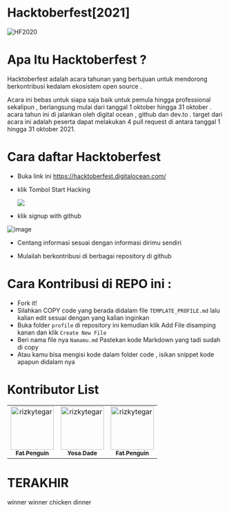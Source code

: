 # Hacktoberfest[2021]

<img alt="HF2020" src="https://hacktoberfest.digitalocean.com/_nuxt/img/logo-hacktoberfest-full.f42e3b1.svg">

# Apa Itu Hacktoberfest ?

Hacktoberfest adalah acara tahunan yang bertujuan untuk mendorong
berkontribusi kedalam ekosistem open source .

Acara ini bebas untuk siapa saja baik untuk pemula hingga professional sekalipun , berlangsung mulai dari tanggal
1 oktober hingga 31 oktober . acara tahun ini di jalankan oleh digital ocean , github dan dev.to . target dari acara ini adalah peserta dapat melakukan 4 pull request di antara tanggal 1 hingga 31 oktober 2021.

# Cara daftar Hacktoberfest

- Buka link ini https://hacktoberfest.digitalocean.com/
- klik Tombol Start Hacking

  <a href="https://hacktoberfest.digitalocean.com/register">
  <img src="https://user-images.githubusercontent.com/31664438/135388900-c636109d-b597-492e-9430-04f22e4e98e6.png">
  </a>
  
- klik signup with github

![image](https://user-images.githubusercontent.com/31664438/135388934-a11297cc-cdf4-42ed-8546-dbd66294f34d.png)

- Centang informasi sesuai dengan informasi dirimu sendiri

- Mulailah berkontribusi di berbagai repository di github

# Cara Kontribusi di REPO ini :
- Fork it!
- Silahkan COPY code yang berada didalam file `TEMPLATE_PROFILE.md` lalu kalian edit sesuai dengan yang kalian inginkan
- Buka folder `profile` di repository ini
  kemudian klik Add File disamping kanan dan klik `Create New File`
- Beri nama file nya `Namamu.md` Pastekan kode Markdown yang tadi sudah di copy
- Atau kamu bisa mengisi kode dalam folder code , isikan snippet kode apapun didalam nya


# Kontributor List
<table>
<tr>
    <td align="center">
        <a href="https://github.com/Rdx11">
            <img src="https://encrypted-tbn0.gstatic.com/images?q=tbn:ANd9GcSNcWZssTxDf8eaG9h38isUcNL7XnLEtBFgaA&usqp=CAU" width="100;" alt="rizkytegar"/>
            <br />
            <sub><b>Fat Penguin</b></sub>
        </a>
    </td>
    <td align="center">
        <a href="https://github.com/yosadade">
            <img src="https://avatars.githubusercontent.com/u/50354520?v=4" width="100;" alt="rizkytegar"/>
            <br />
            <sub><b>Yosa Dade</b></sub>
        </a>
    </td>
    <td align="center">
        <a href="https://github.com/dwisugi">
            <img src="https://avatars.githubusercontent.com/u/43022529?v=4" width="100;" alt="rizkytegar"/>
            <br />
            <sub><b>Fat Penguin</b></sub>
        </a>
    </td>
 </tr>
</table>

# TERAKHIR
winner winner chicken dinner


